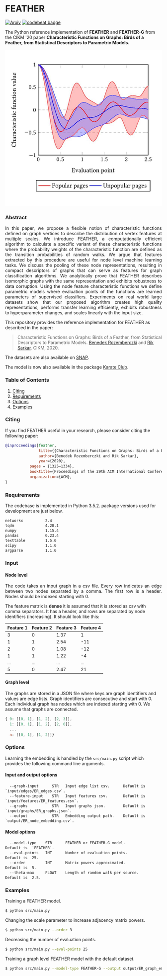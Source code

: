 FEATHER 
============================================
[![Arxiv](https://img.shields.io/badge/ArXiv-2005.07959-orange.svg?color=blue&style=plastic)](https://arxiv.org/abs/2005.07959) [![codebeat badge](https://codebeat.co/badges/6f53b1a1-71d2-453e-a59c-91c75f9ea3c3)](https://codebeat.co/projects/github-com-benedekrozemberczki-feather-master)

The Python reference implementation of **FEATHER** and **FEATHER-G** from the CIKM '20 paper **Characteristic Functions on Graphs: Birds of a Feather, from Statistical Descriptors to Parametric Models.**

<p align="center">
  <img width="600" src="charfun.jpg">
</p>

### Abstract

<p align="justify">
In this paper, we propose a flexible notion of characteristic functions defined on graph vertices to describe the distribution of vertex features at multiple scales. We introduce FEATHER, a computationally efficient algorithm to calculate a specific variant of these characteristic functions where the probability weights of the characteristic function are defined as the transition probabilities of random walks. We argue that features extracted by this procedure are useful for node level machine learning tasks. We discuss the pooling of these node representations, resulting in compact descriptors of graphs that can serve as features for graph classification algorithms. We analytically prove that FEATHER describes isomorphic graphs with the same representation and exhibits robustness to data corruption. Using the node feature characteristic functions we define parametric models where evaluation points of the functions are learned parameters of supervised classifiers. Experiments on real world large datasets show that our proposed algorithm creates high quality representations, performs transfer learning efficiently, exhibits robustness to hyperparameter changes, and scales linearly with the input size.</p>

This repository provides the reference implementation for FEATHER as described in the paper:
> Characteristic Functions on Graphs: Birds of a Feather, from Statistical Descriptors to Parametric Models.
> [Benedek Rozemberczki](http://homepages.inf.ed.ac.uk/s1668259/) and [Rik Sarkar](https://homepages.inf.ed.ac.uk/rsarkar/).
> CIKM, 2020.

The datasets are also available on [SNAP](http://snap.stanford.edu/).

The model is now also available in the package [Karate Club](https://github.com/benedekrozemberczki/karateclub).

### Table of Contents

1. [Citing](#citing)  
2. [Requirements](#requirements)
3. [Options](#options) 
4. [Examples](#examples)

### Citing

If you find FEATHER useful in your research, please consider citing the following paper:
```bibtex
@inproceedings{feather,
               title={{Characteristic Functions on Graphs: Birds of a Feather, from Statistical Descriptors to Parametric Models}},
               author={Benedek Rozemberczki and Rik Sarkar},
               year={2020},
	       pages = {1325–1334},
	       booktitle={Proceedings of the 29th ACM International Conference on Information and Knowledge Management (CIKM '20)},
	       organization={ACM},
}
```

### Requirements
The codebase is implemented in Python 3.5.2. package versions used for development are just below.
```
networkx          2.4
tqdm              4.28.1
numpy             1.15.4
pandas            0.23.4
texttable         1.5.0
scipy             1.1.0
argparse          1.1.0
```

### Input

#### Node level

<p align="justify">
The code takes an input graph in a csv file. Every row indicates an edge between two nodes separated by a comma. The first row is a header. Nodes should be indexed starting with 0. </p>

The feature matrix is **dense** it is assumed that it is stored as csv with comma separators. It has a header, and rows are separated by node identifiers (increasing). It should look like this:

| **Feature 1** | **Feature 2** | **Feature 3** | **Feature 4** |
| --- | --- | --- |--- |
| 3 |0 |1.37 |1 |
| 1 |1 |2.54 |-11 |
| 2 |0 |1.08 |-12 |
| 1 |1 |1.22 |-4 |
| ... |... |... |... |
| 5 |0 |2.47 |21 |

#### Graph level

The graphs are stored in a JSON file where keys are graph identifiers and values are edge lists. Graph identifiers are consecutive and start with 0. Each individual graph has nodes which are indexed starting with 0. We assume that graphs are connected. 

```javascript
{ 0: [[0, 1], [1, 2], [2, 3]],
  1: [[0, 1], [1, 2], [2, 0]],
  ...
  n: [[0, 1], [1, 2]]}
```

### Options

Learning the embedding is handled by the `src/main.py` script which provides the following command line arguments.

#### Input and output options
```
  --graph-input      STR   Input edge list csv.      Default is `input/edges/ER_edges.csv`.
  --feature-input    STR   Input features csv.       Default is `input/features/ER_features.csv`.
  --graphs           STR   Input graphs json.        Default is `input/graphs/ER_graphs.json`.
  --output           STR   Embedding output path.    Default is `output/ER_node_embedding.csv`.
```
#### Model options
```
  --model-type    STR      FEATHER or FEATHER-G model.          Default is  `FEATHER`.
  --eval-points   INT      Number of evaluation points.         Default is  25.
  --order         INT      Matrix powers approximated.          Default is  5.
  --theta-max     FLOAT    Length of random walk per source.    Default is  2.5.
```

### Examples
Training a FEATHER model.
```sh
$ python src/main.py
```

Changing the scale parameter to increase adjacency matrix powers.
```sh
$ python src/main.py --order 3
```

Decreasing the number of evaluation points.
```sh
$ python src/main.py --eval-points 25
```

Training a graph level FEATHER model with the default dataset.
```sh
$ python src/main.py --model-type FEATHER-G --output output/ER_graph_embedding.csv
```
